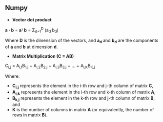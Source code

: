 ## Numpy

- **Vector dot product**

**a · b** = **aᵀ b** = Σ<sub>d=1</sub><sup>D</sup> (a<sub>d</sub> b<sub>d</sub>)

Where **D** is the dimension of the vectors, and **a<sub>d</sub>** and **b<sub>d</sub>** are the components of **a** and **b** at dimension **d**.

- **Matrix Multiplication (C = AB)**

C<sub>i,j</sub> = A<sub>i,1</sub>B<sub>1,j</sub> + A<sub>i,2</sub>B<sub>2,j</sub> + A<sub>i,3</sub>B<sub>3,j</sub> + ... + A<sub>i,K</sub>B<sub>K,j</sub>

Where:

- **C<sub>i,j</sub>** represents the element in the i-th row and j-th column of matrix **C**,
- **A<sub>i,k</sub>** represents the element in the i-th row and k-th column of matrix **A**,
- **B<sub>k,j</sub>** represents the element in the k-th row and j-th column of matrix **B**, and
- **K** is the number of columns in matrix **A** (or equivalently, the number of rows in matrix **B**).
